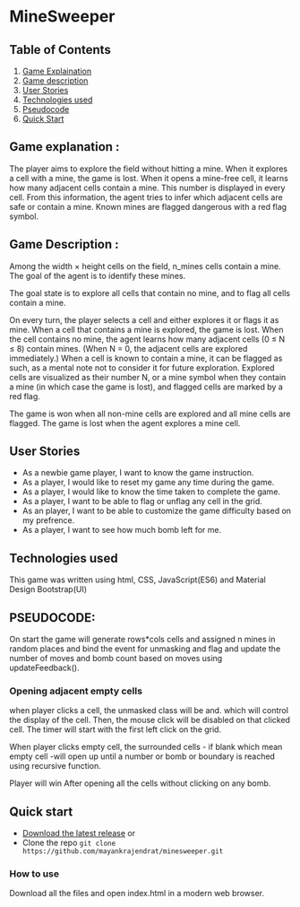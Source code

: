 

#  MineSweeper

##  Table of Contents

1. [Game Explaination](#appexplanation)
2. [Game description](#appdescription)
3. [User Stories](#userstories)
4. [Technologies used](#technologies)
5. [Pseudocode](#pseudocode)
6. [Quick Start](#quickstart)

<a name="appexplanation">

## Game explanation :
The player aims to explore the field without hitting a mine. When it explores a cell with a mine, the game is lost. When it opens a mine-free cell, it learns how many adjacent cells contain a mine. This number is displayed in every cell. From this information, the agent tries to infer which adjacent cells are safe or contain a mine. Known mines are flagged dangerous with a red flag symbol.
</a>

<a name="appdescription">

## Game Description :
Among the width × height cells on the field, n_mines cells contain a mine. The goal of the agent is to identify these mines.

The goal state is to explore all cells that contain no mine, and to flag all cells contain a mine.

On every turn, the player selects a cell and either explores it or flags it as mine. When a cell that contains a mine is explored, the game is lost. When the cell contains no mine, the agent learns how many adjacent cells (0 ≤ N ≤ 8) contain mines. (When N = 0, the adjacent cells are explored immediately.) When a cell is known to contain a mine, it can be flagged as such, as a mental note not to consider it for future exploration. Explored cells are visualized as their number N, or a mine symbol when they contain a mine (in which case the game is lost), and flagged cells are marked by a red flag.

The game is won when all non-mine cells are explored and all mine cells are flagged. The game is lost when the agent explores a mine cell.
</a>

<a name="userstories">

## User Stories

*	As a newbie game player, I want to know the game instruction.
*	As a player, I would like to reset my game any time during the game.
*	As a player, I would like to know the time taken to complete the game.
*	As a player, I want to be able to flag or unflag any cell in the grid.
*	As an  player, I want to be able to customize the game difficulty based on my prefrence.
*	As a player, I want to see how much bomb left for me.
 </a>
 
<a name="technologies">

## Technologies used

This game was written using html, CSS, JavaScript(ES6) and Material Design Bootstrap(UI)
</a>

<a name="pseudocode">

## PSEUDOCODE:

On start the game will generate rows*cols cells and assigned n mines in random places and bind the event for unmasking and flag and update the number of moves and bomb count based on moves using updateFeedback().

### Opening adjacent empty cells

when player clicks a cell, the unmasked class will be and. which will control the display of the cell. Then, the mouse click will be disabled on that clicked cell. The timer will start with the first left click on the grid.

When player clicks empty cell, the surrounded cells - if blank which mean empty cell -will open up until a number or bomb or boundary is reached using recursive function.

Player will win After opening all the cells without clicking on any bomb.
</a>

<a name="quickstart">

## Quick start
- [Download the latest release](https://github.com/mayankrajendrat/minesweeper/archive/master.zip) or 
- Clone the repo `git clone https://github.com/mayankrajendrat/minesweeper.git`
### How to use
Download all the files and open index.html in a modern web browser.
</a>

